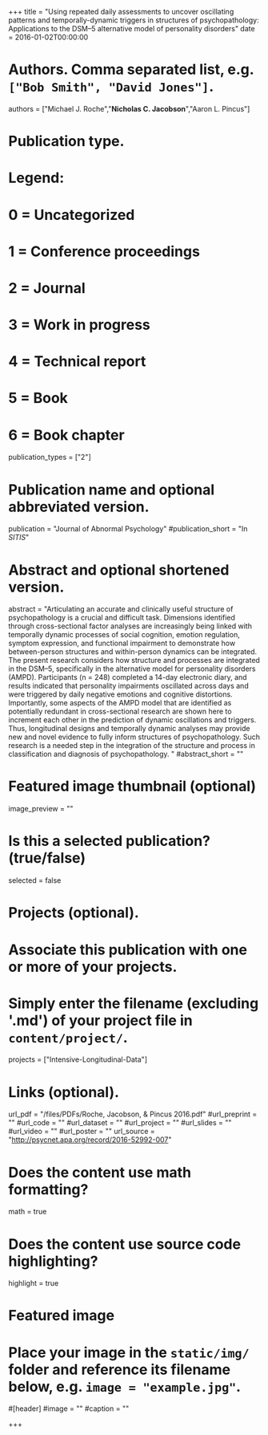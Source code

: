 +++
title = "Using repeated daily assessments to uncover oscillating patterns and temporally-dynamic triggers in structures of psychopathology: Applications to the DSM–5 alternative model of personality disorders"
date = 2016-01-02T00:00:00

# Authors. Comma separated list, e.g. `["Bob Smith", "David Jones"]`.
authors = ["Michael J. Roche","**Nicholas C. Jacobson**","Aaron L. Pincus"]

# Publication type.
# Legend:
# 0 = Uncategorized
# 1 = Conference proceedings
# 2 = Journal
# 3 = Work in progress
# 4 = Technical report
# 5 = Book
# 6 = Book chapter
publication_types = ["2"]

# Publication name and optional abbreviated version.
publication = "Journal of Abnormal Psychology"
#publication_short = "In *SITIS*"

# Abstract and optional shortened version.
abstract = "Articulating an accurate and clinically useful structure of psychopathology is a crucial and difficult task. Dimensions identified through cross-sectional factor analyses are increasingly being linked with temporally dynamic processes of social cognition, emotion regulation, symptom expression, and functional impairment to demonstrate how between-person structures and within-person dynamics can be integrated. The present research considers how structure and processes are integrated in the DSM–5, specifically in the alternative model for personality disorders (AMPD). Participants (n = 248) completed a 14-day electronic diary, and results indicated that personality impairments oscillated across days and were triggered by daily negative emotions and cognitive distortions. Importantly, some aspects of the AMPD model that are identified as potentially redundant in cross-sectional research are shown here to increment each other in the prediction of dynamic oscillations and triggers. Thus, longitudinal designs and temporally dynamic analyses may provide new and novel evidence to fully inform structures of psychopathology. Such research is a needed step in the integration of the structure and process in classification and diagnosis of psychopathology. "
#abstract_short = ""

# Featured image thumbnail (optional)
image_preview = ""

# Is this a selected publication? (true/false)
selected = false

# Projects (optional).
#   Associate this publication with one or more of your projects.
#   Simply enter the filename (excluding '.md') of your project file in `content/project/`.
projects = ["Intensive-Longitudinal-Data"]

# Links (optional).
url_pdf = "/files/PDFs/Roche, Jacobson, & Pincus 2016.pdf"
#url_preprint = ""
#url_code = ""
#url_dataset = ""
#url_project = ""
#url_slides = ""
#url_video = ""
#url_poster = ""
url_source = "http://psycnet.apa.org/record/2016-52992-007"

# Does the content use math formatting?
math = true

# Does the content use source code highlighting?
highlight = true

# Featured image
# Place your image in the `static/img/` folder and reference its filename below, e.g. `image = "example.jpg"`.
#[header]
#image = ""
#caption = ""

+++
